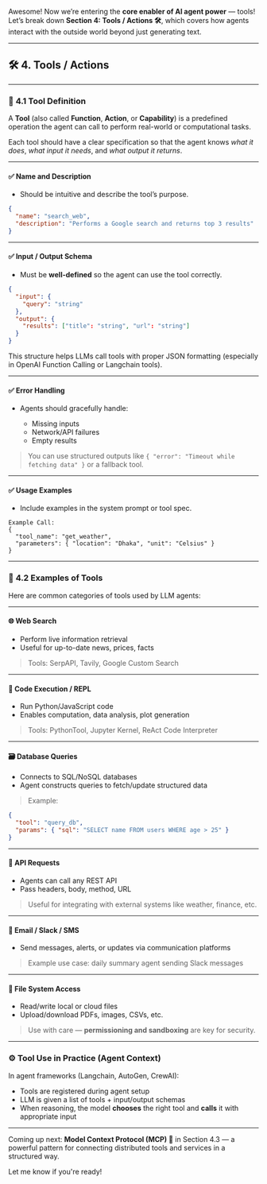 Awesome! Now we’re entering the **core enabler of AI agent power** — tools! Let’s break down **Section 4: Tools / Actions 🛠️**, which covers how agents interact with the outside world beyond just generating text.

---

## 🛠️ **4. Tools / Actions**

---

### 🔹 **4.1 Tool Definition**

A **Tool** (also called **Function**, **Action**, or **Capability**) is a predefined operation the agent can call to perform real-world or computational tasks.

Each tool should have a clear specification so that the agent knows *what it does*, *what input it needs*, and *what output it returns*.

---

#### ✅ **Name and Description**

* Should be intuitive and describe the tool’s purpose.

```json
{
  "name": "search_web",
  "description": "Performs a Google search and returns top 3 results"
}
```

---

#### ✅ **Input / Output Schema**

* Must be **well-defined** so the agent can use the tool correctly.

```json
{
  "input": {
    "query": "string"
  },
  "output": {
    "results": ["title": "string", "url": "string"]
  }
}
```

This structure helps LLMs call tools with proper JSON formatting (especially in OpenAI Function Calling or Langchain tools).

---

#### ✅ **Error Handling**

* Agents should gracefully handle:

  * Missing inputs
  * Network/API failures
  * Empty results

> You can use structured outputs like `{ "error": "Timeout while fetching data" }` or a fallback tool.

---

#### ✅ **Usage Examples**

* Include examples in the system prompt or tool spec.

```text
Example Call:
{
  "tool_name": "get_weather",
  "parameters": { "location": "Dhaka", "unit": "Celsius" }
}
```

---

### 🔹 **4.2 Examples of Tools**

Here are common categories of tools used by LLM agents:

---

#### 🌐 **Web Search**

* Perform live information retrieval
* Useful for up-to-date news, prices, facts

> Tools: SerpAPI, Tavily, Google Custom Search

---

#### 🧠 **Code Execution / REPL**

* Run Python/JavaScript code
* Enables computation, data analysis, plot generation

> Tools: PythonTool, Jupyter Kernel, ReAct Code Interpreter

---

#### 🗃️ **Database Queries**

* Connects to SQL/NoSQL databases
* Agent constructs queries to fetch/update structured data

> Example:

```json
{
  "tool": "query_db",
  "params": { "sql": "SELECT name FROM users WHERE age > 25" }
}
```

---

#### 🔗 **API Requests**

* Agents can call any REST API
* Pass headers, body, method, URL

> Useful for integrating with external systems like weather, finance, etc.

---

#### 📧 **Email / Slack / SMS**

* Send messages, alerts, or updates via communication platforms

> Example use case: daily summary agent sending Slack messages

---

#### 📂 **File System Access**

* Read/write local or cloud files
* Upload/download PDFs, images, CSVs, etc.

> Use with care — **permissioning and sandboxing** are key for security.

---

### ⚙️ Tool Use in Practice (Agent Context)

In agent frameworks (Langchain, AutoGen, CrewAI):

* Tools are registered during agent setup
* LLM is given a list of tools + input/output schemas
* When reasoning, the model **chooses** the right tool and **calls** it with appropriate input

---

Coming up next: **Model Context Protocol (MCP) 🧩** in Section 4.3 — a powerful pattern for connecting distributed tools and services in a structured way.

Let me know if you're ready!
